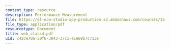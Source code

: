 ```yaml
---
content_type: resource
description: Performance Measurement
file: https://ol-ocw-studio-app-production.s3.amazonaws.com/courses/15-521-management-accounting-and-control-spring-2003/c42ce70a50f6304337c1ace69b7c713e_web_class4.pdf
file_type: application/pdf
resourcetype: Document
title: web_class4.pdf
uid: c42ce70a-50f6-3043-37c1-ace69b7c713e
---
```

